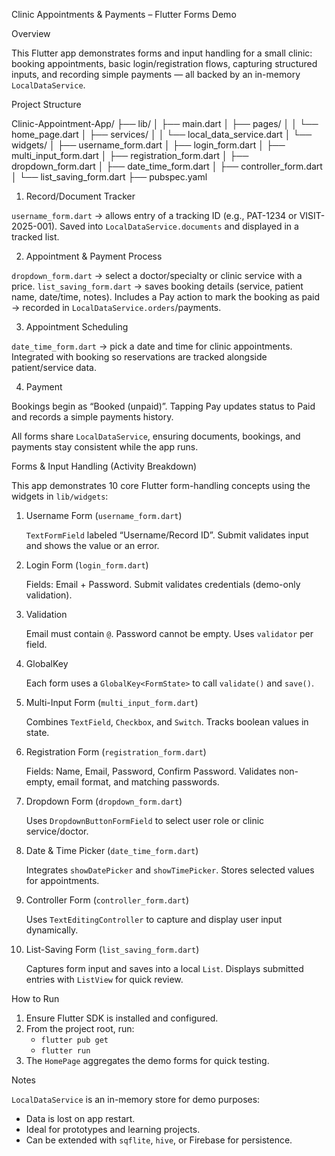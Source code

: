 Clinic Appointments & Payments – Flutter Forms Demo

Overview

This Flutter app demonstrates forms and input handling for a small clinic: booking appointments, basic login/registration flows, capturing structured inputs, and recording simple payments — all backed by an in-memory `LocalDataService`.

Project Structure


Clinic-Appointment-App/
├── lib/
│   ├── main.dart
│   ├── pages/
│   │   └── home_page.dart
│   ├── services/
│   │   └── local_data_service.dart
│   └── widgets/
│       ├── username_form.dart
│       ├── login_form.dart
│       ├── multi_input_form.dart
│       ├── registration_form.dart
│       ├── dropdown_form.dart
│       ├── date_time_form.dart
│       ├── controller_form.dart
│       └── list_saving_form.dart
├── pubspec.yaml

1. Record/Document Tracker

`username_form.dart` → allows entry of a tracking ID (e.g., PAT-1234 or VISIT-2025-001).
Saved into `LocalDataService.documents` and displayed in a tracked list.

2. Appointment & Payment Process

`dropdown_form.dart` → select a doctor/specialty or clinic service with a price.
`list_saving_form.dart` → saves booking details (service, patient name, date/time, notes).
Includes a Pay action to mark the booking as paid → recorded in `LocalDataService.orders`/payments.

3. Appointment Scheduling

`date_time_form.dart` → pick a date and time for clinic appointments.
Integrated with booking so reservations are tracked alongside patient/service data.

4. Payment

Bookings begin as “Booked (unpaid)”.
Tapping Pay updates status to Paid and records a simple payments history.

All forms share `LocalDataService`, ensuring documents, bookings, and payments stay consistent while the app runs.


Forms & Input Handling (Activity Breakdown)

This app demonstrates 10 core Flutter form-handling concepts using the widgets in `lib/widgets`:

1. Username Form (`username_form.dart`)

   `TextFormField` labeled “Username/Record ID”. Submit validates input and shows the value or an error.

2. Login Form (`login_form.dart`)

   Fields: Email + Password. Submit validates credentials (demo-only validation).

3. Validation

   Email must contain `@`. Password cannot be empty. Uses `validator` per field.

4. GlobalKey<FormState>

   Each form uses a `GlobalKey<FormState>` to call `validate()` and `save()`.

5. Multi-Input Form (`multi_input_form.dart`)

   Combines `TextField`, `Checkbox`, and `Switch`. Tracks boolean values in state.

6. Registration Form (`registration_form.dart`)

   Fields: Name, Email, Password, Confirm Password. Validates non-empty, email format, and matching passwords.

7. Dropdown Form (`dropdown_form.dart`)

   Uses `DropdownButtonFormField` to select user role or clinic service/doctor.

8. Date & Time Picker (`date_time_form.dart`)

   Integrates `showDatePicker` and `showTimePicker`. Stores selected values for appointments.

9. Controller Form (`controller_form.dart`)

   Uses `TextEditingController` to capture and display user input dynamically.

10. List-Saving Form (`list_saving_form.dart`)

    Captures form input and saves into a local `List`.
    Displays submitted entries with `ListView` for quick review.


How to Run

1. Ensure Flutter SDK is installed and configured.
2. From the project root, run:
   - `flutter pub get`
   - `flutter run`
3. The `HomePage` aggregates the demo forms for quick testing.

Notes

`LocalDataService` is an in-memory store for demo purposes:

  - Data is lost on app restart.
  - Ideal for prototypes and learning projects.
  - Can be extended with `sqflite`, `hive`, or Firebase for persistence.